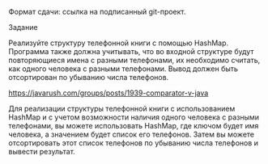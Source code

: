 Формат сдачи: ссылка на подписанный git-проект.

Задание

Реализуйте структуру телефонной книги с помощью HashMap.
Программа также должна учитывать, что во входной структуре будут повторяющиеся имена с разными телефонами, их необходимо считать, как одного человека с разными телефонами. Вывод должен быть отсортирован по убыванию числа телефонов.

https://javarush.com/groups/posts/1939-comparator-v-java


Для реализации структуры телефонной книги с использованием HashMap и с учетом возможности наличия одного человека с разными телефонами, вы можете использовать HashMap, где ключом будет имя человека, а значением будет список его телефонов. Затем вы можете отсортировать этот список телефонов по убыванию числа телефонов и вывести результат.
